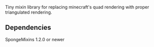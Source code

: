 Tiny mixin library for replacing minecraft's quad rendering with proper triangulated rendering.

## Dependencies
SpongeMixins 1.2.0 or newer
